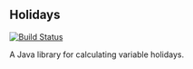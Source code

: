 ## Holidays

[![Build Status](https://travis-ci.org/cheinema/holidays-java.svg?branch=master)](https://travis-ci.org/cheinema/holidays-java)

A Java library for calculating variable holidays.
